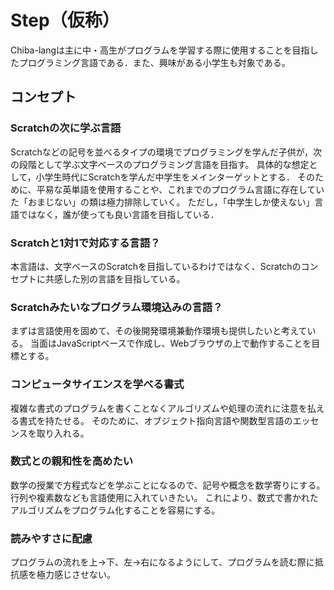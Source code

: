 # Step（仮称）

Chiba-langは主に中・高生がプログラムを学習する際に使用することを目指したプログラミング言語である．また、興味がある小学生も対象である。

## コンセプト
### Scratchの次に学ぶ言語

Scratchなどの記号を並べるタイプの環境でプログラミングを学んだ子供が，次の段階として学ぶ文字ベースのプログラミング言語を目指す。
具体的な想定として，小学生時代にScratchを学んだ中学生をメインターゲットとする．
そのために、平易な英単語を使用することや、これまでのプログラム言語に存在していた「おまじない」の類は極力排除していく。
ただし，「中学生しか使えない」言語ではなく，誰が使っても良い言語を目指している．

### Scratchと1対1で対応する言語？

本言語は、文字ベースのScratchを目指しているわけではなく、Scratchのコンセプトに共感した別の言語を目指している。

### Scratchみたいなプログラム環境込みの言語？

まずは言語使用を固めて、その後開発環境兼動作環境も提供したいと考えている。
当面はJavaScriptベースで作成し、Webブラウザの上で動作することを目標とする。

### コンピュータサイエンスを学べる書式

複雑な書式のプログラムを書くことなくアルゴリズムや処理の流れに注意を払える書式を持たせる。
そのために、オブジェクト指向言語や関数型言語のエッセンスを取り入れる。

### 数式との親和性を高めたい

数学の授業で方程式などを学ぶことになるので、記号や概念を数学寄りにする。
行列や複素数なども言語使用に入れていきたい。
これにより、数式で書かれたアルゴリズムをプログラム化することを容易にする。

### 読みやすさに配慮

プログラムの流れを上→下、左→右になるようにして、プログラムを読む際に抵抗感を極力感じさせない。

